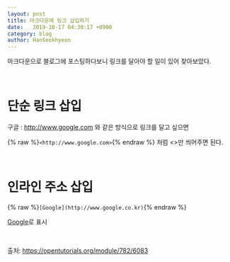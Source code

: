 ```yaml
---
layout: post
title: 마크다운에 링크 삽입하기
date:   2019-10-17 04:30:17 +0900
category: blog
author: HanSeokhyeon
---
```


마크다운으로 블로그에 포스팅하다보니 링크를 달아야 할 일이 있어 찾아보았다.

<br>

# 단순 링크 삽입

구글 : <http://www.google.com> 와 같은 방식으로 링크를 달고 싶으면

{% raw %}`<http://www.google.com>`{% endraw %}
처럼 <>만 씌어주면 된다.

<br>

# 인라인 주소 삽입
{% raw %}`[Google](http://www.google.co.kr)`{% endraw %}

[Google](http://www.google.co.kr)로 표시

<br>

출처: <https://opentutorials.org/module/782/6083>
